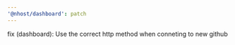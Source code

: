 ```yaml
---
'@nhost/dashboard': patch
---
```


fix (dashboard): Use the correct http method when conneting to new github
